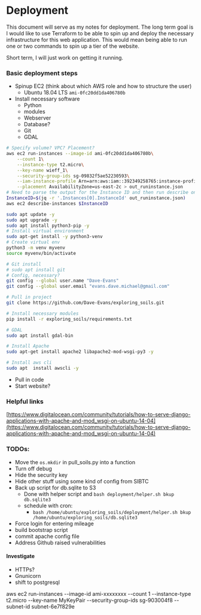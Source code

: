 # Deployment

This document will serve as my notes for deployment.
The long term goal is I would like to use Terraform to be able to spin up and deploy the necessary infrastructure for this web application. 
This would mean being able to run one or two commands to spin up a tier of the website.

Short term, I will just work on getting it running.

### Basic deployment steps

 - Spinup EC2 (think about which AWS role and how to structure the user)
    - Ubuntu 18.04 LTS `ami-0fc20dd1da406780b`
 - Install necessary software
	- Python
	- modules
	- Webserver
	- Database?
	- Git
	- GDAL

```sh
# Specify volume? VPC? Placement?
aws ec2 run-instances --image-id ami-0fc20dd1da406780b\
    --count 1\
    --instance-type t2.micro\
    --key-name wieff_1\
    --security-group-ids sg-09832f5ae52230593\
    --iam-instance-profile Arn=arn:aws:iam::392349258765:instance-profile/davemike-test-ec2-role\
    --placement AvailabilityZone=us-east-2c > out_runinstance.json
# Need to parse the output for the Instance ID and then run describe on that instance to get the public IP
InstanceID=$(jq -r '.Instances[0].InstanceId' out_runinstance.json)
aws ec2 describe-instances $InstanceID
```
```sh
sudo apt update -y
sudo apt upgrade -y
sudo apt install python3-pip -y
# Install virtual environment
sudo apt-get install -y python3-venv
# Create virtual env
python3 -m venv myvenv
source myvenv/bin/activate

# Git install
# sudo apt install git
# Config, necessary?
git config --global user.name "Dave-Evans"
git config --global user.email "evans.dave.michael@gmail.com"

# Pull in project
git clone https://github.com/Dave-Evans/exploring_soils.git

# Install necessary modules
pip install -r exploring_soils/requirements.txt

# GDAL
sudo apt install gdal-bin

# Install Apache
sudo apt-get install apache2 libapache2-mod-wsgi-py3 -y

# Install aws cli
sudo apt  install awscli -y


```
 - Pull in code
 - Start website?

### Helpful links

[https://www.digitalocean.com/community/tutorials/how-to-serve-django-applications-with-apache-and-mod_wsgi-on-ubuntu-14-04](https://www.digitalocean.com/community/tutorials/how-to-serve-django-applications-with-apache-and-mod_wsgi-on-ubuntu-14-04)

### TODOs:

 - Move the `os.mkdir` in pull_soils.py into a function
 - Turn off debug
 - Hide the security key
 - Hide other stuff using some kind of config from SIBTC
 - Back up script for db.sqlite to S3
    - Done with helper script and `bash deployment/helper.sh bkup db.sqlite3`
    - schedule with cron:
        - `bash /home/ubuntu/exploring_soils/deployment/helper.sh bkup /home/ubuntu/exploring_soils/db.sqlite3`
 - Force login for entering mileage
 - build bootstrap script
 - commit apache config file
 - Address Github raised vulnerabilities
 
#### Investigate

 - HTTPs?
 - Gnunicorn
 - shift to postgresql
 
 
 aws ec2 run-instances --image-id ami-xxxxxxxx --count 1 --instance-type t2.micro --key-name MyKeyPair --security-group-ids sg-903004f8 --subnet-id subnet-6e7f829e
 


